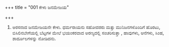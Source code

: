 +++
title = "001 ಕೇಳು ಜನಮೇಜಯ"

+++
1. ಅರಸನಾದ ಜನಮೇಜಯನೇ ಕೇಳು. ಧರ್ಮರಾಯನು ಸಹೋದರರು ಮತ್ತು ಮುನಿಜನಗಳೊಂದಿಗೆ ಹೊರಟು, ಬಿಸಿಲಿನಬೇಗೆಯಲ್ಲಿ ಬೆಟ್ಟಗಳ ಮೇಲೆ ಭಯಂಕರವಾದ ಅರಣ್ಯದಲ್ಲಿ ಸಂಚರಿಸುತ್ತಾ , ಹಾವುಗಳು, ಆನೆಗಳು, ಸಿಂಹ, ಶಾರ್ದೂಲಗಳನ್ನು ನೋಡಿದನು.